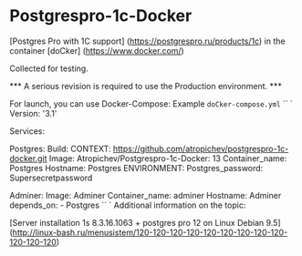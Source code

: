 # Postgrespro-1c-Docker
[Postgres Pro with 1C support] (https://postgrespro.ru/products/1c) in the container [doCker] (https://www.docker.com/)

Collected for testing.

*** A serious revision is required to use the Production environment. ***

For launch, you can use Docker-Compose:
Example `doCker-compose.yml`
`` `
Version: '3.1'

Services:

  Postgres:
    Build:
      CONTEXT: https://github.com/atropichev/postgrespro-1c-docker.git
    Image: Atropichev/Postgrespro-1c-Docker: 13
    Container_name: Postgres
    Hostname: Postgres
    ENVIRONMENT:
      Postgres_password: Supersecretpassword

  Adminer:
    Image: Adminer
    Container_name: adminer
    Hostname: Adminer
    depends_on:
      - Postgres
`` `
Additional information on the topic:

[Server installation 1s 8.3.16.1063 + postgres pro 12 on Linux Debian 9.5] (http://linux-bash.ru/menusistem/120-120-120-120-120-120-120-120-120-120-120-120)